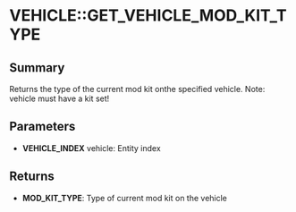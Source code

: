 # VEHICLE::GET_VEHICLE_MOD_KIT_TYPE

## Summary
Returns the type of the current mod kit onthe specified vehicle. Note: vehicle must have a kit set!

## Parameters
* **VEHICLE_INDEX** vehicle: Entity index

## Returns
* **MOD_KIT_TYPE**: Type of current mod kit on the vehicle